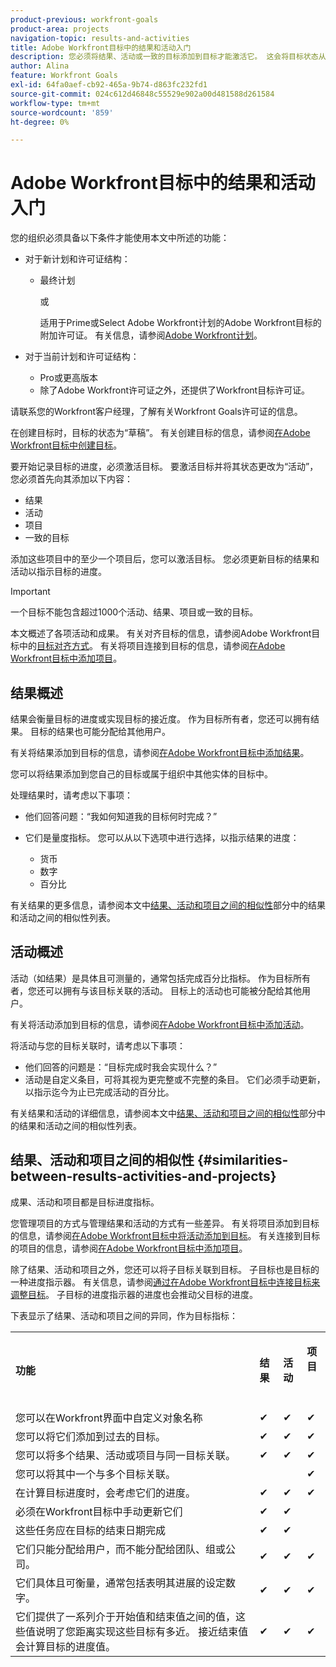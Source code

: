 ```yaml
---
product-previous: workfront-goals
product-area: projects
navigation-topic: results-and-activities
title: Adobe Workfront目标中的结果和活动入门
description: 您必须将结果、活动或一致的目标添加到目标才能激活它。 这会将目标状态从草稿更新为活动，并开始记录目标的进度。
author: Alina
feature: Workfront Goals
exl-id: 64fa0aef-cb92-465a-9b74-d863fc232fd1
source-git-commit: 024c612d46848c55529e902a00d481588d261584
workflow-type: tm+mt
source-wordcount: '859'
ht-degree: 0%

---
```


# Adobe Workfront目标中的结果和活动入门

您的组织必须具备以下条件才能使用本文中所述的功能：

* 对于新计划和许可证结构：

   * 最终计划

     或

     适用于Prime或Select Adobe Workfront计划的Adobe Workfront目标的附加许可证。 有关信息，请参阅[Adobe Workfront计划](https://www.workfront.com/plans)。

* 对于当前计划和许可证结构：

   * Pro或更高版本
   * 除了Adobe Workfront许可证之外，还提供了Workfront目标许可证。

请联系您的Workfront客户经理，了解有关Workfront Goals许可证的信息。

在创建目标时，目标的状态为“草稿”。 有关创建目标的信息，请参阅[在Adobe Workfront目标中创建目标](../../workfront-goals/goal-management/create-goals.md)。

要开始记录目标的进度，必须激活目标。 要激活目标并将其状态更改为“活动”，您必须首先向其添加以下内容：

* 结果
* 活动
* 项目
* 一致的目标

添加这些项目中的至少一个项目后，您可以激活目标。 您必须更新目标的结果和活动以指示目标的进度。


>[!IMPORTANT]
>
> 一个目标不能包含超过1000个活动、结果、项目或一致的目标。</span>

本文概述了各项活动和成果。 有关对齐目标的信息，请参阅Adobe Workfront目标中的[目标对齐方式](../../workfront-goals/goal-alignment/goal-alignment.md)。 有关将项目连接到目标的信息，请参阅[在Adobe Workfront目标中添加项目](../results-and-activities/connect-projects-to-goals-overview.md)。

## 结果概述

<!--
<p> This will have additional types in the future - add another section for types?)</p>
-->

结果会衡量目标的进度或实现目标的接近度。 作为目标所有者，您还可以拥有结果。 目标的结果也可能分配给其他用户。

有关将结果添加到目标的信息，请参阅[在Adobe Workfront目标中添加结果](../../workfront-goals/results-and-activities/add-results-to-goals.md)。

您可以将结果添加到您自己的目标或属于组织中其他实体的目标中。

处理结果时，请考虑以下事项：

* 他们回答问题：“我如何知道我的目标何时完成？”
* 它们是量度指标。 您可以从以下选项中进行选择，以指示结果的进度：

  <!--
  this might change (jira, Salesforce, etc))
  -->

   * 货币
   * 数字
   * 百分比

有关结果的更多信息，请参阅本文中[结果、活动和项目之间的相似性](#similarities-between-results-activities-and-projects)部分中的结果和活动之间的相似性列表。

## 活动概述

<!--
This will have additional types in the future - add another section for types?
-->

活动（如结果）是具体且可测量的，通常包括完成百分比指标。 作为目标所有者，您还可以拥有与该目标关联的活动。 目标上的活动也可能被分配给其他用户。

有关将活动添加到目标的信息，请参阅[在Adobe Workfront目标中添加活动](../../workfront-goals/results-and-activities/add-activities-to-goals.md)。

将活动与您的目标关联时，请考虑以下事项：

* 他们回答的问题是：“目标完成时我会实现什么？”
* 活动是自定义条目，可将其视为更完整或不完整的条目。 它们必须手动更新，以指示迄今为止已完成活动的百分比。

<!--
* You can associate the following activities with goals:

  <table style="table-layout:auto"> 
   <col> 
   <col> 
   <tbody> 
    <tr> 
     <td role="rowheader">Manual progress bar </td> 
     <td> <p>Custom entries that can be thought of more in terms of complete or incomplete. They must be manually updated.</p> </td> 
    </tr> 
    <tr> 
     <td role="rowheader"><p>Project</p></td> 
     <td> <p>Existing projects that you have at least permissions to View and are not in a status of Dead. They are updated automatically, based on the progress of their work items. </p> <p>The projects must exist before associating them with the goal. You can associate a project with multiple goals. For information about adding projects to goals, see <a href="../../workfront-goals/results-and-activities/connect-projects-to-goals-overview.md" class="MCXref xref">Add projects to goals in Adobe Workfront Goals</a>.</p>
     <p><span class="preview">In the Preview environment, projects are separate progress indicators, independent from activities. Adding projects to a goal in the Preview environment is different from adding activities. For more information, see <a href="../../workfront-goals/results-and-activities/connect-projects-to-goals-overview.md" class="MCXref xref">Add projects to goals in Adobe Workfront Goals</a>.</span></p>
      </td> 
    </tr> 
   </tbody> 
  </table>
-->
<!--drafted for goal redesign: For THE PRODUCTION RELEASE: remove the projects in this article altogether.-->

有关结果和活动的详细信息，请参阅本文中[结果、活动和项目之间的相似性](#similarities-between-results-activities-and-projects)部分中的结果和活动之间的相似性列表。

## 结果、活动和项目之间的相似性 {#similarities-between-results-activities-and-projects}

成果、活动和项目都是目标进度指标。

您管理项目的方式与管理结果和活动的方式有一些差异。 有关将项目添加到目标的信息，请参阅[在Adobe Workfront目标中将活动添加到目标](../../workfront-goals/results-and-activities/add-activities-to-goals.md)。 有关连接到目标的项目的信息，请参阅[在Adobe Workfront目标中添加项目](../../workfront-goals/results-and-activities/connect-projects-to-goals-overview.md)。

除了结果、活动和项目之外，您还可以将子目标关联到目标。 子目标也是目标的一种进度指示器。 有关信息，请参阅[通过在Adobe Workfront目标中连接目标来调整目标](../goal-alignment/align-goals-by-connecting-them.md)。 子目标的进度指示器的进度也会推动父目标的进度。

下表显示了结果、活动和项目之间的异同，作为目标指标：

<table style="table-layout:auto"> 
 <col> 
 <col> 
 <col> 
 <col> 
 <tbody> 
  <tr> 
   <td><b><p>功能</p></b></td> 
   <td><b><p>结果</p></b></td> 
   <td><b><p>活动</p></b></td> 
   <td> <p><strong>项目</strong> </p> <p> </p> </td> 
  </tr> 
  <tr> 
   <td><span style="font-weight: normal;">您可以在Workfront界面中自定义对象名称</span> </td> 
   <td>✔</td> 
   <td>✔</td> 
   <td>✔</td> 
  </tr> 
  <tr> 
   <td>您可以将它们添加到过去的目标。</td> 
   <td>✔</td> 
   <td>✔</td> 
   <td>✔</td> 
  </tr> 
  <tr> 
   <td>您可以将多个结果、活动或项目与同一目标关联。 </td> 
   <td>✔</td> 
   <td>✔</td> 
   <td>✔</td> 
  </tr> 
  <tr> 
   <td>您可以将其中一个与多个目标关联。</td> 
   <td> </td> 
   <td> </td> 
   <td>✔</td> 
  </tr> 
  <tr> 
   <td>在计算目标进度时，会考虑它们的进度。 </td> 
   <td>✔</td> 
   <td>✔</td> 
   <td>✔</td> 
  </tr> 
  <tr> 
   <td>必须在Workfront目标中手动更新它们</td> 
   <td>✔</td> 
   <td>✔</td> 
   <td> </td> 
  </tr> 
  <tr> 
   <td>这些任务应在目标的结束日期完成</td> 
   <td>✔</td> 
   <td>✔</td> 
   <td> </td> 
  </tr> 
  <tr> 
   <td>它们只能分配给用户，而不能分配给团队、组或公司。 </td> 
   <td>✔</td> 
   <td>✔</td> 
   <td>✔</td> 
  </tr> 
  <tr> 
   <td>它们具体且可衡量，通常包括表明其进展的设定数字。 </td> 
   <td>✔</td> 
   <td>✔</td> 
   <td>✔</td> 
  </tr> 
  <tr> 
   <td>它们提供了一系列介于开始值和结束值之间的值，这些值说明了您距离实现这些目标有多近。 接近结束值会计算目标的进度值。 </td> 
   <td>✔</td> 
   <td>✔</td> 
   <td>✔</td> 
  </tr> 
 </tbody> 
</table>
